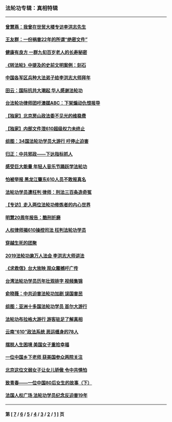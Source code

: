 ### 法轮功专辑：真相特辑
---
#### [曾慧燕：我曾在世贸大楼专访李洪志先生](../../pages/nf4389/n12898729.md?05160430) 
#### [王友群：一份祸害22年的所谓“绝密文件”](../../pages/nf4389/n12871750.md?05160430) 
#### [健康有良方 一群九旬百岁老人的长寿秘密](../../pages/nf4389/n12847475.md?05160430) 
#### [《转法轮》中提及的史前文明案例：刻石](../../pages/nf4389/n12758577.md?05160430) 
#### [中国各军区兵种大法弟子给李洪志大师拜年](../../pages/nf4389/n12750047.md?05160430) 
#### [田云：国际抗共大潮起 华人感谢法轮功](../../pages/nf4389/n12357708.md?05160430) 
#### [台法轮功律师团吁澳媒ABC：下架煽动仇恨报导](../../pages/nf4389/n12279917.md?05160430) 
#### [【独家】北京房山政法委不见光的维稳费](../../pages/nf4389/n12031979.md?05160430) 
#### [【独家】内部文件泄610超级权力未终止](../../pages/nf4389/n12023895.md?05160430) 
#### [组图：34国法轮功学员大游行 吁停止迫害](../../pages/nf4389/n11492658.md?05160430) 
#### [归正：中共邪政——下达指标抓人](../../pages/nf4389/n11474770.md?05160430) 
#### [感受巨大能量 年轻人音乐节踊跃学法轮功](../../pages/nf4389/n11441981.md?05160430) 
#### [怕被举报 黑龙江肇东610人员不敢报真名](../../pages/nf4389/n11436499.md?05160430) 
#### [法轮功学员遭枉判 律师：刑法三百条造奇冤](../../pages/nf4389/n11433943.md?05160430) 
#### [【专访】走入两位法轮功修炼者的内心世界](../../pages/nf4389/n11415623.md?05160430) 
#### [明慧20周年报告：酷刑折磨](../../pages/nf4389/n11387954.md?05160430) 
#### [人权律师揭610操控司法 枉判法轮功学员](../../pages/nf4389/n11313370.md?05160430) 
#### [穿越生死的团聚](../../pages/nf4389/n11258922.md?05160430) 
#### [2019法轮功逾万人法会 李洪志大师讲法](../../pages/nf4389/n11265303.md?05160430) 
#### [《求救信》台大放映 观众震撼吁广传](../../pages/nf4389/n10922251.md?05160430) 
#### [台湾法轮功学员历年壮观排字 视频集锦](../../pages/nf4389/n10878789.md?05160430) 
#### [俞晓薇：中共迫害法轮功加剧 误国害民](../../pages/nf4389/n10859260.md?05160430) 
#### [组图：亚洲十多国法轮功学员 首尔大游行](../../pages/nf4389/n10781149.md?05160430) 
#### [法轮功布拉格大游行 游客驻足了解真相](../../pages/nf4389/n10749360.md?05160430) 
#### [云南“610”政法系统 恶运缠身的78人](../../pages/nf4389/n10747534.md?05160430) 
#### [摆脱人生困境 美国女子重拾幸福](../../pages/nf4389/n10688678.md?05160430) 
#### [一位中国乡下老师 获美国参众两院关注](../../pages/nf4389/n10683927.md?05160430) 
#### [北京这位文弱女子让女儿骄傲 令中共惧怕](../../pages/nf4389/n10668341.md?05160430) 
#### [致青春——一位中国80后女生的故事（下）](../../pages/nf4389/n10642721.md?05160430) 
#### [法国人权广场 法轮功学员纪念反迫害19年](../../pages/nf4389/n10586601.md?05160430) 

---
#### 第 [ [7](./7.md?05160430) / [6](./6.md?05160430) / [5](./5.md?05160430) / [4](./4.md?05160430) / [3](./3.md?05160430) / [2](./2.md?05160430) / [1](./1.md?05160430) ] 页
